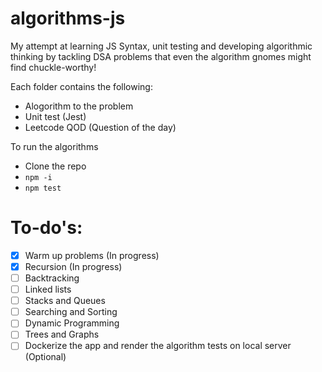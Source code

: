 # algorithms-js

My attempt at learning JS Syntax, unit testing and developing algorithmic thinking by tackling DSA problems that even the algorithm gnomes might find chuckle-worthy!

Each folder contains the following:

- Alogorithm to the problem
- Unit test (Jest)
- Leetcode QOD (Question of the day)

To run the algorithms
- Clone the repo
- ```npm -i```
- ```npm test``` 

# To-do's: 
- [x] Warm up problems (In progress)
- [x] Recursion (In progress)
- [ ] Backtracking
- [ ] Linked lists
- [ ] Stacks and Queues
- [ ] Searching and Sorting
- [ ] Dynamic Programming
- [ ] Trees and Graphs
- [ ] Dockerize the app and render the algorithm tests on local server (Optional)
